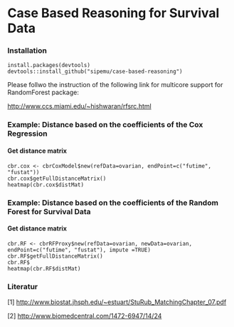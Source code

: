 # Case Based Reasoning for Survival Data

### Installation

```{r}
install.packages(devtools)
devtools::install_github("sipemu/case-based-reasoning")
```

Please follwo the instruction of the following link for multicore support for RandomForest package:

http://www.ccs.miami.edu/~hishwaran/rfsrc.html

### Example: Distance based on the coefficients of the Cox Regression 

#### Get distance matrix 
```{r}
cbr.cox <- cbrCoxModel$new(refData=ovarian, endPoint=c("futime", "fustat"))
cbr.cox$getFullDistanceMatrix()
heatmap(cbr.cox$distMat)
```

### Example: Distance based on the coefficients of the Random Forest for Survival Data

#### Get distance matrix 
```{r}
cbr.RF <- cbrRFProxy$new(refData=ovarian, newData=ovarian, endPoint=c("futime", "fustat"), impute =TRUE)
cbr.RF$getFullDistanceMatrix()
cbr.RF$
heatmap(cbr.RF$distMat)
```

### Literatur

[1] http://www.biostat.jhsph.edu/~estuart/StuRub_MatchingChapter_07.pdf

[2] http://www.biomedcentral.com/1472-6947/14/24
